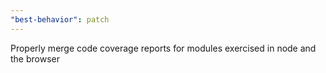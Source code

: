 ```yaml
---
"best-behavior": patch
---
```


Properly merge code coverage reports for modules exercised in node and the browser

